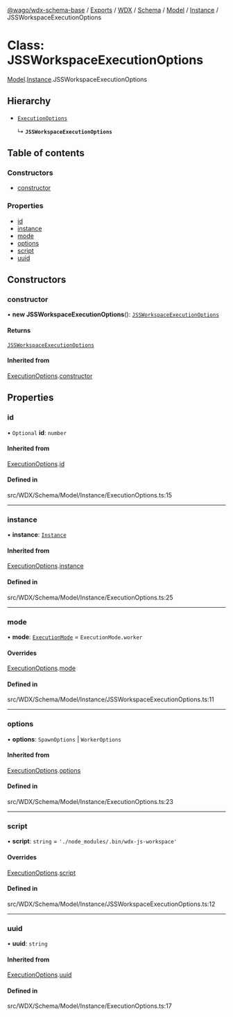 [@wago/wdx-schema-base](../README.md) / [Exports](../modules.md) / [WDX](../modules/WDX.md) / [Schema](../modules/WDX.Schema.md) / [Model](../modules/WDX.Schema.Model.md) / [Instance](../modules/WDX.Schema.Model.Instance.md) / JSSWorkspaceExecutionOptions

# Class: JSSWorkspaceExecutionOptions

[Model](../modules/WDX.Schema.Model.md).[Instance](../modules/WDX.Schema.Model.Instance.md).JSSWorkspaceExecutionOptions

## Hierarchy

- [`ExecutionOptions`](WDX.Schema.Model.Instance.ExecutionOptions.md)

  ↳ **`JSSWorkspaceExecutionOptions`**

## Table of contents

### Constructors

- [constructor](WDX.Schema.Model.Instance.JSSWorkspaceExecutionOptions.md#constructor)

### Properties

- [id](WDX.Schema.Model.Instance.JSSWorkspaceExecutionOptions.md#id)
- [instance](WDX.Schema.Model.Instance.JSSWorkspaceExecutionOptions.md#instance)
- [mode](WDX.Schema.Model.Instance.JSSWorkspaceExecutionOptions.md#mode)
- [options](WDX.Schema.Model.Instance.JSSWorkspaceExecutionOptions.md#options)
- [script](WDX.Schema.Model.Instance.JSSWorkspaceExecutionOptions.md#script)
- [uuid](WDX.Schema.Model.Instance.JSSWorkspaceExecutionOptions.md#uuid)

## Constructors

### constructor

• **new JSSWorkspaceExecutionOptions**(): [`JSSWorkspaceExecutionOptions`](WDX.Schema.Model.Instance.JSSWorkspaceExecutionOptions.md)

#### Returns

[`JSSWorkspaceExecutionOptions`](WDX.Schema.Model.Instance.JSSWorkspaceExecutionOptions.md)

#### Inherited from

[ExecutionOptions](WDX.Schema.Model.Instance.ExecutionOptions.md).[constructor](WDX.Schema.Model.Instance.ExecutionOptions.md#constructor)

## Properties

### id

• `Optional` **id**: `number`

#### Inherited from

[ExecutionOptions](WDX.Schema.Model.Instance.ExecutionOptions.md).[id](WDX.Schema.Model.Instance.ExecutionOptions.md#id)

#### Defined in

src/WDX/Schema/Model/Instance/ExecutionOptions.ts:15

___

### instance

• **instance**: [`Instance`](WDX.Schema.Model.Instance.Instance.md)

#### Inherited from

[ExecutionOptions](WDX.Schema.Model.Instance.ExecutionOptions.md).[instance](WDX.Schema.Model.Instance.ExecutionOptions.md#instance)

#### Defined in

src/WDX/Schema/Model/Instance/ExecutionOptions.ts:25

___

### mode

• **mode**: [`ExecutionMode`](../enums/WDX.Schema.Model.Instance.ExecutionMode.md) = `ExecutionMode.worker`

#### Overrides

[ExecutionOptions](WDX.Schema.Model.Instance.ExecutionOptions.md).[mode](WDX.Schema.Model.Instance.ExecutionOptions.md#mode)

#### Defined in

src/WDX/Schema/Model/Instance/JSSWorkspaceExecutionOptions.ts:11

___

### options

• **options**: `SpawnOptions` \| `WorkerOptions`

#### Inherited from

[ExecutionOptions](WDX.Schema.Model.Instance.ExecutionOptions.md).[options](WDX.Schema.Model.Instance.ExecutionOptions.md#options)

#### Defined in

src/WDX/Schema/Model/Instance/ExecutionOptions.ts:23

___

### script

• **script**: `string` = `'./node_modules/.bin/wdx-js-workspace'`

#### Overrides

[ExecutionOptions](WDX.Schema.Model.Instance.ExecutionOptions.md).[script](WDX.Schema.Model.Instance.ExecutionOptions.md#script)

#### Defined in

src/WDX/Schema/Model/Instance/JSSWorkspaceExecutionOptions.ts:12

___

### uuid

• **uuid**: `string`

#### Inherited from

[ExecutionOptions](WDX.Schema.Model.Instance.ExecutionOptions.md).[uuid](WDX.Schema.Model.Instance.ExecutionOptions.md#uuid)

#### Defined in

src/WDX/Schema/Model/Instance/ExecutionOptions.ts:17
